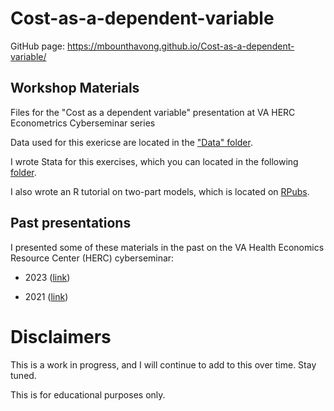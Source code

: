 # Cost-as-a-dependent-variable
GitHub page: https://mbounthavong.github.io/Cost-as-a-dependent-variable/

## Workshop Materials
Files for the "Cost as a dependent variable" presentation at VA HERC Econometrics Cyberseminar series

Data used for this exericse are located in the ["Data" folder](https://github.com/mbounthavong/Cost-as-a-dependent-variable/tree/main/Data).

I wrote Stata for this exercises, which you can located in the following [folder](https://github.com/mbounthavong/Cost-as-a-dependent-variable/tree/main/Stata%20Do%20file). 

I also wrote an R tutorial on two-part models, which is located on [RPubs](https://rpubs.com/mbounthavong/two-part-model-in-r).

## Past presentations
I presented some of these materials in the past on the VA Health Economics Resource Center (HERC) cyberseminar:

  * 2023 ([link](https://www.hsrd.research.va.gov/for_researchers/cyber_seminars/archives/video_archive.cfm?SessionID=6337))

  * 2021 ([link](https://www.hsrd.research.va.gov/for_researchers/cyber_seminars/archives/video_archive.cfm?SessionID=3907))






# Disclaimers
This is a work in progress, and I will continue to add to this over time. Stay tuned. 

This is for educational purposes only. 
